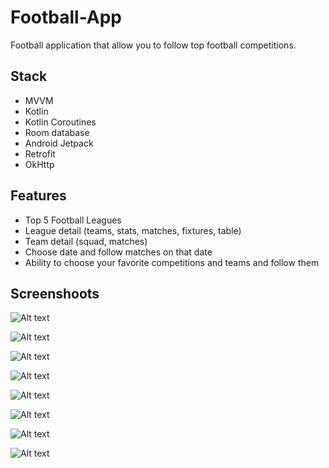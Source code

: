 # Football-App
Football application that allow you to follow top football competitions.

## Stack
- MVVM
- Kotlin
- Kotlin Coroutines
- Room database
- Android Jetpack
- Retrofit
- OkHttp

## Features
- Top 5 Football Leagues
- League detail (teams, stats, matches, fixtures, table)
- Team detail (squad, matches)
- Choose date and follow matches on that date
- Ability to choose your favorite competitions and teams and follow them

## Screenshoots
![Alt text](/Screenshots/competition_list.jpg "Competition List")

![Alt text](/Screenshots/competition_detail.jpg "Competition Detail")

![Alt text](/Screenshots/competition_fixtures.jpg "Competition Fixtures")

![Alt text](/Screenshots/competition_results.jpg "Competition Results")

![Alt text](/Screenshots/team_squad.jpg "Team Info Squad")

![Alt text](/Screenshots/team_matches.jpg "Team Info Matches")

![Alt text](/Screenshots/matches_on_the_date.jpg "Matches on the chosen date")

![Alt text](/Screenshots/favorite_list.jpg "Favorite List")


